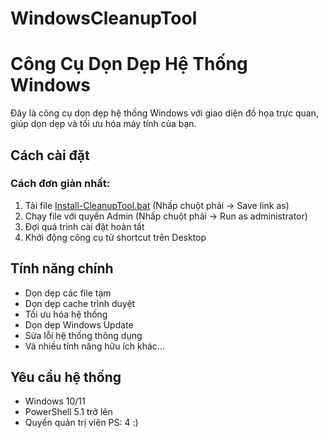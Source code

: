 # WindowsCleanupTool
# Công Cụ Dọn Dẹp Hệ Thống Windows

Đây là công cụ dọn dẹp hệ thống Windows với giao diện đồ họa trực quan, giúp dọn dẹp và tối ưu hóa máy tính của bạn.

## Cách cài đặt

### Cách đơn giản nhất:
1. Tải file [Install-CleanupTool.bat](https://raw.githubusercontent.com/hoangduc981998/WindowsCleanupTool/main/Install-CleanupTool.bat) (Nhấp chuột phải → Save link as)
2. Chạy file với quyền Admin (Nhấp chuột phải → Run as administrator)
3. Đợi quá trình cài đặt hoàn tất
4. Khởi động công cụ từ shortcut trên Desktop

## Tính năng chính
- Dọn dẹp các file tạm
- Dọn dẹp cache trình duyệt
- Tối ưu hóa hệ thống
- Dọn dẹp Windows Update
- Sửa lỗi hệ thống thông dụng
- Và nhiều tính năng hữu ích khác...

## Yêu cầu hệ thống
- Windows 10/11
- PowerShell 5.1 trở lên
- Quyền quản trị viên
PS: 4 :)
